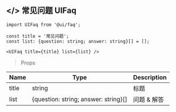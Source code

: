## </> 常见问题 UIFaq

```
import UIFaq from '@ui/faq';

const title = '常见问题';
const list: {question: string; answer: string}[] = [];

<UIFaq title={title} list={list} />
```

> Props

| Name  | Type                                 | Description |
| ----- | ------------------------------------ | ----------- |
| title | string                               | 标题        |
| list  | {question: string; answer: string}[] | 问题 & 解答 |
